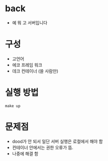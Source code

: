 # back
- 예 뭐 고 서버입니다

# 구성
- 고언어
- 에코 프레임 워크
- 데크 컨테이너 (쓸 사람만)

# 실행 방법
```
make up
```
# 문제점
- dood가 안 되서 일단 서버 실행은 로컬에서 해야 함
- 컨테이너 안에서는 권한 오류가 뜸.
- 나중에 해결 함